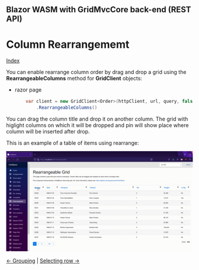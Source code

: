 ## Blazor WASM with GridMvcCore back-end (REST API)

# Column Rearrangememt

[Index](Documentation.md)

You can enable rearrange column order by drag and drop a grid using the **RearrangeableColumns** method for **GridClient** objects:
* razor page
    ```c#
        var client = new GridClient<Order>(httpClient, url, query, false, "ordersGrid", Columns, locale)
            .RearrangeableColumns()
    ```


You can drag the column title and drop it on another column. 
The grid with higlight columns on which it will be dropped and pin will show place where column will be inserted after drop.

This is an example of a table of items using rearrange:

![](../images/RearrangeColumns.gif)


[<- Grouping](Grouping.md) | [Selecting row ->](Selecting_row.md)